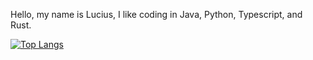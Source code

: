 Hello, my name is Lucius, I like coding in Java, Python, Typescript, and Rust.

[![Top Langs](https://github-readme-stats.vercel.app/api/top-langs/?username=LuciusHayden&layout=donut)](https://github.com/LuciusHayden/github-readme-stats)
